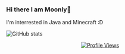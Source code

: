 ### Hi there I am Moonly👋

I'm interrested in Java and Minecraft :D

![GitHub stats](https://github-readme-stats.vercel.app/api?username=dev-moonly&theme=dark&show_icons=true)

<a href="https://github.com/dev-vince">
  <p align="center">
    <img src="https://komarev.com/ghpvc/?username=dev-moonly" alt="Profile Views">
  </p>
</a>

<!--
**dev-moonly/dev-moonly** is a ✨ _special_ ✨ repository because its `README.md` (this file) appears on your GitHub profile.

Here are some ideas to get you started:

- 🔭 I’m currently working on ...
- 🌱 I’m currently learning ...
- 👯 I’m looking to collaborate on ...
- 🤔 I’m looking for help with ...
- 💬 Ask me about ...
- 📫 How to reach me: ...
- 😄 Pronouns: ...
- ⚡ Fun fact: ...
-->
